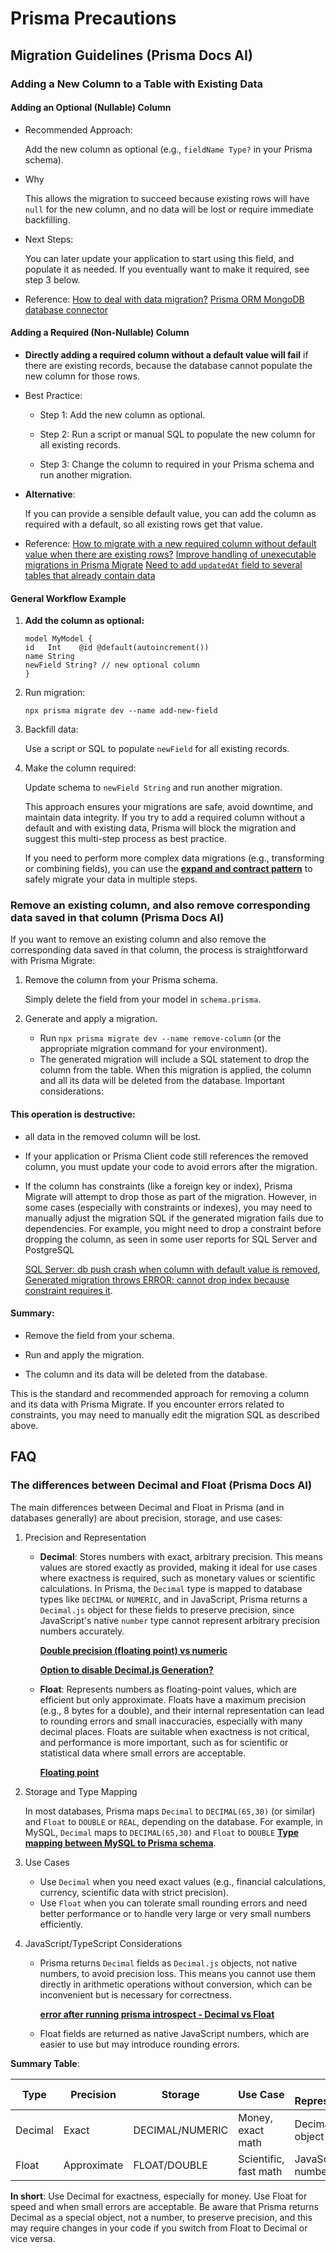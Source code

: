 # Prisma Precautions

## Migration Guidelines (Prisma Docs AI)

### Adding a New Column to a Table with Existing Data

#### Adding an Optional (Nullable) Column

-   Recommended Approach:

    Add the new column as optional (e.g., `fieldName Type?` in your Prisma schema).

-   Why

    This allows the migration to succeed because existing rows will have `null` for the new column, and no data will be lost or require immediate backfilling.

-   Next Steps:

    You can later update your application to start using this field, and populate it as needed. If you eventually want to make it required, see step 3 below.

-   Reference: [How to deal with data migration?](https://github.com/prisma/prisma/discussions/6031) [Prisma ORM MongoDB database connector](https://www.prisma.io/docs/orm/overview/databases/mongodb#how-to-migrate-existing-data-to-match-your-prisma-schema)

#### Adding a Required (Non-Nullable) Column

-   **Directly adding a required column without a default value will fail** if there are existing records, because the database cannot populate the new column for those rows.

-   Best Practice:

    -   Step 1: Add the new column as optional.

    -   Step 2: Run a script or manual SQL to populate the new column for all existing records.

    -   Step 3: Change the column to required in your Prisma schema and run another migration.

-   **Alternative**:

    If you can provide a sensible default value, you can add the column as required with a default, so all existing rows get that value.

-   Reference:
    [How to migrate with a new required column without default value when there are existing rows?](https://github.com/prisma/prisma/discussions/20607)
    [Improve handling of unexecutable migrations in Prisma Migrate](https://github.com/prisma/prisma/issues/5163)
    [Need to add `updatedAt` field to several tables that already contain data](https://github.com/prisma/prisma/discussions/16464)

#### General Workflow Example

1. **Add the column as optional:**

    ```prisma
    model MyModel {
    id   Int    @id @default(autoincrement())
    name String
    newField String? // new optional column
    }
    ```

1. Run migration:

    `npx prisma migrate dev --name add-new-field`

1. Backfill data:

    Use a script or SQL to populate `newField` for all existing records.

1. Make the column required:

    Update schema to `newField String` and run another migration.

    This approach ensures your migrations are safe, avoid downtime, and maintain data integrity. If you try to add a required column without a default and with existing data, Prisma will block the migration and suggest this multi-step process as best practice.

    If you need to perform more complex data migrations (e.g., transforming or combining fields), you can use the [**expand and contract pattern**](https://www.prisma.io/docs/guides/data-migration) to safely migrate your data in multiple steps.

### Remove an existing column, and also remove corresponding data saved in that column (Prisma Docs AI)

If you want to remove an existing column and also remove the corresponding data saved in that column, the process is straightforward with Prisma Migrate:

1. Remove the column from your Prisma schema.

    Simply delete the field from your model in `schema.prisma`.

1. Generate and apply a migration.

    - Run `npx prisma migrate dev --name remove-column` (or the appropriate migration command for your environment).
    - The generated migration will include a SQL statement to drop the column from the table. When this migration is applied, the column and all its data will be deleted from the database.
      Important considerations:

#### This operation is destructive:

-   all data in the removed column will be lost.
-   If your application or Prisma Client code still references the removed column, you must update your code to avoid errors after the migration.
-   If the column has constraints (like a foreign key or index), Prisma Migrate will attempt to drop those as part of the migration. However, in some cases (especially with constraints or indexes), you may need to manually adjust the migration SQL if the generated migration fails due to dependencies. For example, you might need to drop a constraint before dropping the column, as seen in some user reports for SQL Server and PostgreSQL

    [SQL Server: db push crash when column with default value is removed](https://github.com/prisma/prisma/issues/18003), [Generated migration throws ERROR: cannot drop index because constraint requires it](https://github.com/prisma/prisma/issues/15065).

#### Summary:

-   Remove the field from your schema.

-   Run and apply the migration.

-   The column and its data will be deleted from the database.

This is the standard and recommended approach for removing a column and its data with Prisma Migrate. If you encounter errors related to constraints, you may need to manually edit the migration SQL as described above.

## FAQ

### The differences between Decimal and Float (Prisma Docs AI)

The main differences between Decimal and Float in Prisma (and in databases generally) are about precision, storage, and use cases:

1.  Precision and Representation

    -   **Decimal**: Stores numbers with exact, arbitrary precision. This means values are stored exactly as provided, making it ideal for use cases where exactness is required, such as monetary values or scientific calculations. In Prisma, the `Decimal` type is mapped to database types like `DECIMAL` or `NUMERIC`, and in JavaScript, Prisma returns a `Decimal.js` object for these fields to preserve precision, since JavaScript's native `number` type cannot represent arbitrary precision numbers accurately.

        [**Double precision (floating point) vs numeric**](https://www.prisma.io/docs/orm/more/help-and-troubleshooting/dataguide/introduction-to-data-types#double-precision-floating-point-vs-numeric)

        [**Option to disable Decimal.js Generation?**](https://github.com/prisma/prisma/issues/6049)

    -   **Float**: Represents numbers as floating-point values, which are efficient but only approximate. Floats have a maximum precision (e.g., 8 bytes for a double), and their internal representation can lead to rounding errors and small inaccuracies, especially with many decimal places. Floats are suitable when exactness is not critical, and performance is more important, such as for scientific or statistical data where small errors are acceptable.

        [**Floating point**](https://www.prisma.io/docs/orm/more/help-and-troubleshooting/dataguide/introduction-to-data-types#floating-point)

2.  Storage and Type Mapping

    In most databases, Prisma maps `Decimal` to `DECIMAL(65,30)` (or similar) and `Float` to `DOUBLE` or `REAL`, depending on the database. For example, in MySQL, `Decimal` maps to `DECIMAL(65,30)` and `Float` to `DOUBLE` [**Type mapping between MySQL to Prisma schema**](https://www.prisma.io/docs/orm/overview/databases/mysql#type-mapping-between-mysql-to-prisma-schema).

3.  Use Cases

    -   Use `Decimal` when you need exact values (e.g., financial calculations, currency, scientific data with strict precision).
    -   Use `Float` when you can tolerate small rounding errors and need better performance or to handle very large or very small numbers efficiently.

4.  JavaScript/TypeScript Considerations

    -   Prisma returns `Decimal` fields as `Decimal.js` objects, not native numbers, to avoid precision loss. This means you cannot use them directly in arithmetic operations without conversion, which can be inconvenient but is necessary for correctness.

        [**error after running prisma introspect - Decimal vs Float**](https://github.com/prisma/prisma/discussions/6421)

    -   Float fields are returned as native JavaScript numbers, which are easier to use but may introduce rounding errors.

**Summary Table**:

| Type    | Precision   | Storage         | Use Case              | JS Representation |
| ------- | ----------- | --------------- | --------------------- | ----------------- |
| Decimal | Exact       | DECIMAL/NUMERIC | Money, exact math     | Decimal.js object |
| Float   | Approximate | FLOAT/DOUBLE    | Scientific, fast math | JavaScript number |

**In short**: Use Decimal for exactness, especially for money. Use Float for speed and when small errors are acceptable. Be aware that Prisma returns Decimal as a special object, not a number, to preserve precision, and this may require changes in your code if you switch from Float to Decimal or vice versa.
